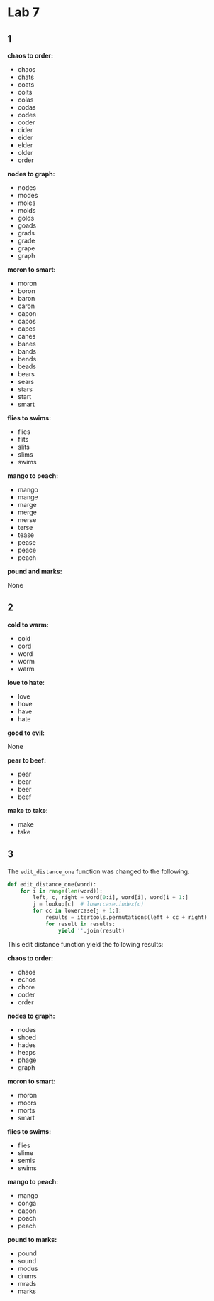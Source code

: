 # Lab 7

## 1

**chaos to order:**

- chaos
- chats
- coats
- colts
- colas
- codas
- codes
- coder
- cider
- eider
- elder
- older
- order


**nodes to graph:**

- nodes
- modes
- moles
- molds
- golds
- goads
- grads
- grade
- grape
- graph

**moron to smart:**

- moron
- boron
- baron
- caron
- capon
- capos
- capes
- canes
- banes
- bands
- bends
- beads
- bears
- sears
- stars
- start
- smart

**flies to swims:**

- flies
- flits
- slits
- slims
- swims

**mango to peach:**

- mango
- mange
- marge
- merge
- merse
- terse
- tease
- pease
- peace
- peach

**pound and marks:**

None

## 2

**cold to warm:**

- cold
- cord
- word
- worm
- warm

**love to hate:**

- love
- hove
- have
- hate

**good to evil:**

None

**pear to beef:**

- pear
- bear
- beer
- beef

**make to take:**

- make
- take

## 3

The ```edit_distance_one``` function was changed to the following.

```python
def edit_distance_one(word):
    for i in range(len(word)):
        left, c, right = word[0:i], word[i], word[i + 1:]
        j = lookup[c]  # lowercase.index(c)
        for cc in lowercase[j + 1:]:
            results = itertools.permutations(left + cc + right)
            for result in results:
                yield ''.join(result)
```

This edit distance function yield the following results:

**chaos to order:**

- chaos
- echos
- chore
- coder
- order

**nodes to graph:**

- nodes
- shoed
- hades
- heaps
- phage
- graph

**moron to smart:**

- moron
- moors
- morts
- smart

**flies to swims:**

- flies
- slime
- semis
- swims

**mango to peach:**

- mango
- conga
- capon
- poach
- peach

**pound to marks:**

- pound
- sound
- modus
- drums
- mrads
- marks

